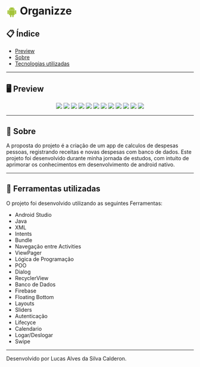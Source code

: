 
# <img align="center" alt="Daniel-HTML" height="30" width="30" src="https://raw.githubusercontent.com/devicons/devicon/master/icons/android/android-original.svg"> Organizze




<div align="center">
</div>

## 📋 Índice

- [Preview](#-Preview)
- [Sobre](#-Sobre)
- [Tecnologias utilizadas](#-Ferramentas-utilizadas)

---

## 🖥 Preview

<div align="center">

 <img src="https://user-images.githubusercontent.com/87238842/187526717-e08901c5-d35e-4cb0-8cea-03538d99a84b.png" width="150">
 <img src="https://user-images.githubusercontent.com/87238842/187526719-2902b145-5fa3-4f90-aae7-48cf3e1be020.png" width="150">
 <img src="https://user-images.githubusercontent.com/87238842/187526720-26fa51b2-3953-4035-97ff-53b862f7cfe6.png" width="150">
 <img src="https://user-images.githubusercontent.com/87238842/187526722-dd02cb16-8087-4478-9816-fa7b31bf2c67.png" width="150">
 <img src="https://user-images.githubusercontent.com/87238842/187526726-7e3681a5-cab8-4a70-95b5-7af85f5114ee.png" width="150">

 <img src="https://user-images.githubusercontent.com/87238842/187526728-7afff177-4ef2-41ba-b9a9-77afe3a2aed6.png" width="150">
 <img src="https://user-images.githubusercontent.com/87238842/187526731-2ee35515-0b8f-4db5-9a31-f33dfe1e7c54.png" width="150">
 <img src="https://user-images.githubusercontent.com/87238842/187526691-6acacfd2-6cc2-4081-a479-e68ba076cbe3.png" width="150">
 <img src="https://user-images.githubusercontent.com/87238842/187526700-b7b8ccc8-b4b8-4f3c-bf87-9431a9469430.png" width="150">
 <img src="https://user-images.githubusercontent.com/87238842/187526702-5d980149-bb80-4890-ac67-0651e770a510.png" width="150">
 <img src="https://user-images.githubusercontent.com/87238842/187526704-5dfd32a8-da25-48fb-9b42-62db131a83fe.png" width="150">
 <img src="https://user-images.githubusercontent.com/87238842/187526706-9330c7bf-2e6a-489c-b9cb-e549db336937.png" width="150">
 
 
 
 



 
</div>

---

## 📖 Sobre

A proposta do projeto é a criação de um app de calculos de despesas pessoas, registrando receitas e novas despesas com banco de dados.
Este projeto foi desenvolvido durante minha jornada de estudos, com intuito de aprimorar os conhecimentos em desenvolvimento de android nativo.

---

## 🚀 Ferramentas utilizadas

O projeto foi desenvolvido utilizando as seguintes Ferramentas:

- Android Studio
- Java
- XML
- Intents
- Bundle
- Navegação entre Activities
- ViewPager
- Lógica de Programação
- POO
- Dialog
- RecyclerView
- Banco de Dados 
- Firebase
- Floating Bottom
- Layouts
- Sliders
- Autenticação
- Lifecyce
- Calendario
- Logar/Deslogar
- Swipe

---

Desenvolvido por Lucas Alves da Silva Calderon.
